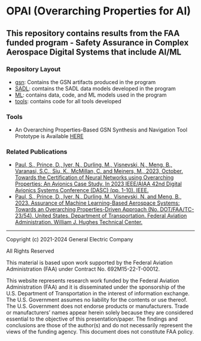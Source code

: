# OPAI (Overarching Properties for AI)
## This repository contains results from the FAA funded program - Safety Assurance in Complex Aerospace Digital Systems that include AI/ML

### Repository Layout
- [gsn](https://github.com/ge-high-assurance/OPAI/tree/main/gsn): Contains the GSN artifacts produced in the program
- [SADL](https://github.com/ge-high-assurance/OPAI/tree/main/SADL): comtains the SADL data models developed in the program
- [ML](https://github.com/ge-high-assurance/OPAI/tree/main/ML): contains data, code, and ML models used in the program
- [tools](https://github.com/ge-high-assurance/OPAI/tree/main/tools): contains code for all tools developed

### Tools
- An Overarching Properties-Based GSN Synthesis and Navigation Tool Prototype is Available [HERE](https://github.com/ge-high-assurance/OPAI/releases/tag/gsn_v1) 


### Related Publications
- [Paul, S., Prince, D., Iyer, N., Durling, M., Visnevski, N., Meng, B., Varanasi, S.C., Siu, K., McMillan, C. and Meiners, M., 2023, October. Towards the Certification of Neural Networks using Overarching Properties: An Avionics Case Study. In 2023 IEEE/AIAA 42nd Digital Avionics Systems Conference (DASC) (pp. 1-10). IEEE.](https://ieeexplore.ieee.org/abstract/document/10311280)
- [Paul, S., Prince, D., Iyer, N., Durling, M., Visnevski, N. and Meng, B., 2023. Assurance of Machine Learning-Based Aerospace Systems: Towards an Overarching Properties-Driven Approach (No. DOT/FAA/TC-23/54). United States. Department of Transportation. Federal Aviation Administration. William J. Hughes Technical Center.](https://rosap.ntl.bts.gov/view/dot/68923)



<hr>
Copyright (c) 2021-2024 General Electric Company

All Rights Reserved

This material is based upon work supported by the Federal Aviation Administration (FAA) under Contract No. 692M15-22-T-00012.

This website represents research work funded by the Federal Aviation Administration (FAA) and it is disseminated under the sponsorship of the U.S. Department of Transportation in the interest of information exchange. The U.S. Government assumes no liability for the contents or use thereof. The U.S. Government does not endorse products or manufacturers. Trade or manufacturers’ names appear herein solely because they are considered essential to the objective of this presentation/paper. The findings and conclusions are those of the author(s) and do not necessarily represent the views of the funding agency. This document does not constitute FAA policy.
